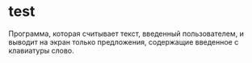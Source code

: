 # test
Программа, которая считывает текст, введенный пользователем, и выводит на экран только предложения, содержащие введенное с клавиатуры слово.
